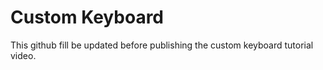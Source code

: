 # Custom Keyboard
This github fill be updated before publishing the custom keyboard tutorial video.
